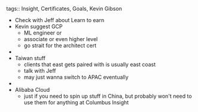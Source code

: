 tags:: Insight, Certificates, Goals, Kevin Gibson

- Check with Jeff about Learn to earn
- Kevin suggest GCP
	- ML engineer or
	- associate or even higher level
	- go strait for the architect cert
-
- Taiwan stuff
	- clients that east gets paired with is usually east coast
	- talk with Jeff
	- may just wanna switch to APAC eventually
-
- Alibaba Cloud
	- just if you need to spin up stuff in China, but probably won't need to use them for anything at Columbus Insight
